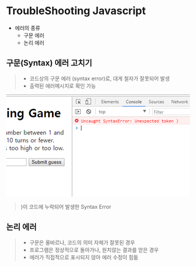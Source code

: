 # TroubleShooting Javascript
- 에러의 종류
    - 구문 에러
    - 논리 에러

## 구문(Syntax) 에러 고치기
> - 코드상의 구문 에러 (syntax error)로, 대게 철자가 잘못되어 발생
> - 출력된 에러메시지로 확인 가능

![SyntaxError](img/SyntaxError.png)
> )이 코드에 누락되어 발생한 Syntax Error

## 논리 에러
> - 구문은 올바르나, 코드의 의미 자체가 잘못된 경우
> - 프로그램은 정상적으로 돌아가나, 원치않는 결과를 얻은 경우
> - 에러가 직접적으로 표시되지 않아 에러 수정이 힘듦